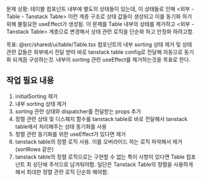 문제 상황: 테이블 컴포넌트 내부에 별도의 상태들이 있는데, 이 상태들로 인해 <외부 - Table - Tanstack Table> 이런 계층 구조로 상태 값들이 생성되고 이를 동기화 하기 위해 불필요한 useEffect가 생성됨. 이 문제를 Table 내부의 상태를 제거하고 <외부 - Tanstack Table> 계층으로 변경해서 상태 관련 로직을 단순화 하고 안정화 하려고함.

 목표: @src/shared/ui/table/Table.tsx 컴포넌트의 내부 sorting 상태 제거 및 상태 관련 값들은 외부에서 전달 받아 바로 tanstack table config로 전달해 자동으로 동기화 되게끔 구성하는것. 내부의 sorting 관련 useEffect를 제거하는것을 목표로 한다.

## 작업 필요 내용

1. initialSorting 제거
2. 내부 sorting 상태 제거
3. sorting 관련 상태와 dispatcher를 전달받는 props 추가
4. 정렬 관련 상태 및 디스패치 함수를 tanstack table로 바로 전달해서 tanstack table에서 처리해주는 상태 동기화를 사용
5. 정렬 관련 동기화를 위한 useEffect가 있다면 제거
6. tanstack table의 정렬 로직 사용. 이를 오버라이드 하는 로직 파악해서 제거(sortRows 같은)
7. tanstack table의 정렬 로직으로는 구현할 수 없는 특이 사항이 있다면 Table 컴포넌트 최 상단에 주석으로 남겨둬야함. 일단은 Tanstack Table의 정렬을 사용하게 해서 최대한 정렬 관련 로직 단순화 해야함.

